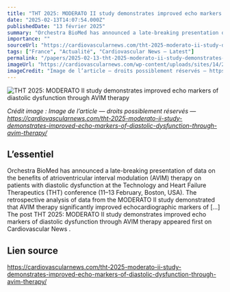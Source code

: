 ```yaml
---
title: "THT 2025: MODERATO II study demonstrates improved echo markers of diastolic dysfunction through AVIM therapy"
date: "2025-02-13T14:07:54.000Z"
publishedDate: "13 février 2025"
summary: "Orchestra BioMed has announced a late-breaking presentation of data on the benefits of atrioventricular interval modulation (AVIM) therapy on patients with diastolic dysfunction at the Technology and Heart Failure Therapeutics (THT) conference (11–13 February, Boston, USA). The retrospective analysis of data from the MODERATO II study demonstrated that AVIM therapy significantly improved echocardiographic markers of [&#8230;] The post THT 2025: MODERATO II study demonstrates improved echo markers of diastolic dysfunction through AVIM therapy appeared first on Cardiovascular News ."
importance: ""
sourceUrl: "https://cardiovascularnews.com/tht-2025-moderato-ii-study-demonstrates-improved-echo-markers-of-diastolic-dysfunction-through-avim-therapy/"
tags: ["France", "Actualité", "Cardiovascular News — Latest"]
permalink: "/papers/2025-02-13-tht-2025-moderato-ii-study-demonstrates-improved-echo-markers-of-diastolic-dysfunction-through-avim-therapy"
imageUrl: "https://cardiovascularnews.com/wp-content/uploads/sites/14/2025/02/722FBDC8-15DF-4E25-973C-203809613F479-scaled.jpeg"
imageCredit: "Image de l’article — droits possiblement réservés — https://cardiovascularnews.com/tht-2025-moderato-ii-study-demonstrates-improved-echo-markers-of-diastolic-dysfunction-through-avim-therapy/"
---
```


![THT 2025: MODERATO II study demonstrates improved echo markers of diastolic dysfunction through AVIM therapy](https://cardiovascularnews.com/wp-content/uploads/sites/14/2025/02/722FBDC8-15DF-4E25-973C-203809613F479-scaled.jpeg)

*Crédit image : Image de l’article — droits possiblement réservés — https://cardiovascularnews.com/tht-2025-moderato-ii-study-demonstrates-improved-echo-markers-of-diastolic-dysfunction-through-avim-therapy/*

## L’essentiel

Orchestra BioMed has announced a late-breaking presentation of data on the benefits of atrioventricular interval modulation (AVIM) therapy on patients with diastolic dysfunction at the Technology and Heart Failure Therapeutics (THT) conference (11–13 February, Boston, USA). The retrospective analysis of data from the MODERATO II study demonstrated that AVIM therapy significantly improved echocardiographic markers of [&#8230;] The post THT 2025: MODERATO II study demonstrates improved echo markers of diastolic dysfunction through AVIM therapy appeared first on Cardiovascular News .

## Lien source

https://cardiovascularnews.com/tht-2025-moderato-ii-study-demonstrates-improved-echo-markers-of-diastolic-dysfunction-through-avim-therapy/
